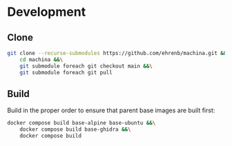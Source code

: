 # Development

## Clone

```bash linenums="1"
git clone --recurse-submodules https://github.com/ehrenb/machina.git &&\
    cd machina &&\
    git submodule foreach git checkout main &&\
    git submodule foreach git pull
```

## Build

Build in the proper order to ensure that parent base images are built first:

```bash linenums="1"
docker compose build base-alpine base-ubuntu &&\
    docker compose build base-ghidra &&\
    docker compose build
```


